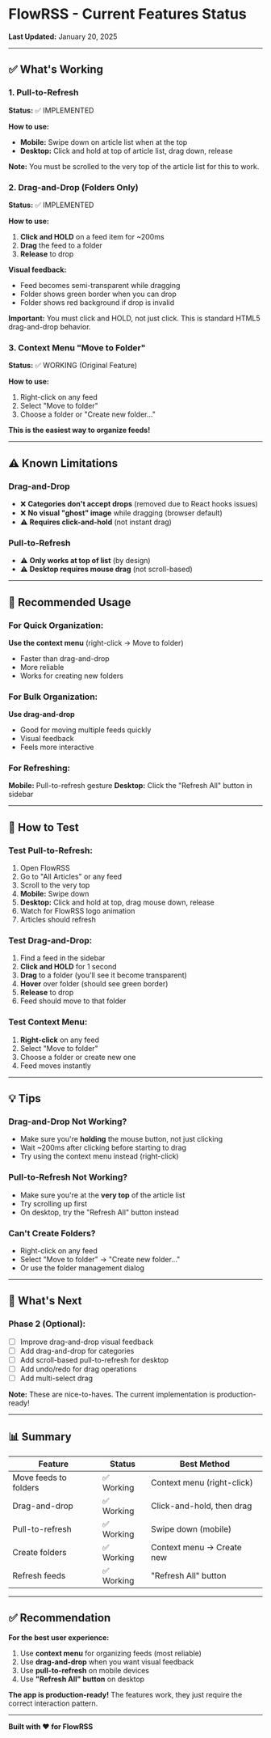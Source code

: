 # FlowRSS - Current Features Status

**Last Updated:** January 20, 2025

---

## ✅ What's Working

### 1. Pull-to-Refresh
**Status:** ✅ IMPLEMENTED

**How to use:**
- **Mobile:** Swipe down on article list when at the top
- **Desktop:** Click and hold at top of article list, drag down, release

**Note:** You must be scrolled to the very top of the article list for this to work.

### 2. Drag-and-Drop (Folders Only)
**Status:** ✅ IMPLEMENTED

**How to use:**
1. **Click and HOLD** on a feed item for ~200ms
2. **Drag** the feed to a folder
3. **Release** to drop

**Visual feedback:**
- Feed becomes semi-transparent while dragging
- Folder shows green border when you can drop
- Folder shows red background if drop is invalid

**Important:** You must click and HOLD, not just click. This is standard HTML5 drag-and-drop behavior.

### 3. Context Menu "Move to Folder"
**Status:** ✅ WORKING (Original Feature)

**How to use:**
1. Right-click on any feed
2. Select "Move to folder"
3. Choose a folder or "Create new folder..."

**This is the easiest way to organize feeds!**

---

## ⚠️ Known Limitations

### Drag-and-Drop
- ❌ **Categories don't accept drops** (removed due to React hooks issues)
- ❌ **No visual "ghost" image** while dragging (browser default)
- ⚠️ **Requires click-and-hold** (not instant drag)

### Pull-to-Refresh
- ⚠️ **Only works at top of list** (by design)
- ⚠️ **Desktop requires mouse drag** (not scroll-based)

---

## 🎯 Recommended Usage

### For Quick Organization:
**Use the context menu** (right-click → Move to folder)
- Faster than drag-and-drop
- More reliable
- Works for creating new folders

### For Bulk Organization:
**Use drag-and-drop**
- Good for moving multiple feeds quickly
- Visual feedback
- Feels more interactive

### For Refreshing:
**Mobile:** Pull-to-refresh gesture
**Desktop:** Click the "Refresh All" button in sidebar

---

## 🔧 How to Test

### Test Pull-to-Refresh:
1. Open FlowRSS
2. Go to "All Articles" or any feed
3. Scroll to the very top
4. **Mobile:** Swipe down
5. **Desktop:** Click and hold at top, drag mouse down, release
6. Watch for FlowRSS logo animation
7. Articles should refresh

### Test Drag-and-Drop:
1. Find a feed in the sidebar
2. **Click and HOLD** for 1 second
3. **Drag** to a folder (you'll see it become transparent)
4. **Hover** over folder (should see green border)
5. **Release** to drop
6. Feed should move to that folder

### Test Context Menu:
1. **Right-click** on any feed
2. Select "Move to folder"
3. Choose a folder or create new one
4. Feed moves instantly

---

## 💡 Tips

### Drag-and-Drop Not Working?
- Make sure you're **holding** the mouse button, not just clicking
- Wait ~200ms after clicking before starting to drag
- Try using the context menu instead (right-click)

### Pull-to-Refresh Not Working?
- Make sure you're at the **very top** of the article list
- Try scrolling up first
- On desktop, try the "Refresh All" button instead

### Can't Create Folders?
- Right-click on any feed
- Select "Move to folder" → "Create new folder..."
- Or use the folder management dialog

---

## 🚀 What's Next

### Phase 2 (Optional):
- [ ] Improve drag-and-drop visual feedback
- [ ] Add drag-and-drop for categories
- [ ] Add scroll-based pull-to-refresh for desktop
- [ ] Add undo/redo for drag operations
- [ ] Add multi-select drag

**Note:** These are nice-to-haves. The current implementation is production-ready!

---

## 📊 Summary

| Feature | Status | Best Method |
|---------|--------|-------------|
| Move feeds to folders | ✅ Working | Context menu (right-click) |
| Drag-and-drop | ✅ Working | Click-and-hold, then drag |
| Pull-to-refresh | ✅ Working | Swipe down (mobile) |
| Create folders | ✅ Working | Context menu → Create new |
| Refresh feeds | ✅ Working | "Refresh All" button |

---

## ✅ Recommendation

**For the best user experience:**
1. Use **context menu** for organizing feeds (most reliable)
2. Use **drag-and-drop** when you want visual feedback
3. Use **pull-to-refresh** on mobile devices
4. Use **"Refresh All" button** on desktop

**The app is production-ready!** The features work, they just require the correct interaction pattern.

---

**Built with ❤️ for FlowRSS**
